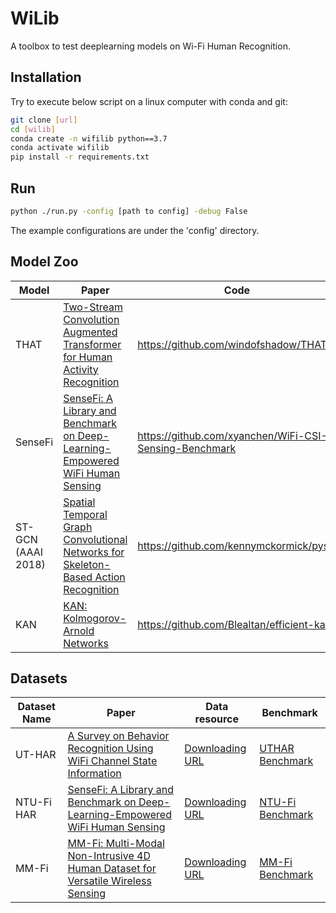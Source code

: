 # WiLib

A toolbox to test deeplearning models on Wi-Fi Human Recognition.

## Installation

Try to execute below script on a linux computer with conda and git:

```bash
git clone [url]
cd [wilib]
conda create -n wifilib python==3.7
conda activate wifilib
pip install -r requirements.txt
```

## Run

```bash
python ./run.py -config [path to config] -debug False
```

The example configurations are under the 'config' directory.

## Model Zoo

<table>
    <thead>
    <tr>
        <th>Model</th>
        <th>Paper</th>
        <th>Code</th>
    </tr>
    </thead>
    <tbody>
    <tr>
        <td>THAT</td>
        <td>
            <a href="https://ojs.aaai.org/index.php/AAAI/article/view/16103">
                Two-Stream Convolution Augmented Transformer for Human Activity Recognition</a>
        </td>
        <td><a href="https://github.com/windofshadow/THAT">
            https://github.com/windofshadow/THAT</a></td>
    </tr>
    <tr>
        <td>SenseFi</td>
        <td><a href="https://arxiv.org/abs/2207.07859">
            SenseFi: A Library and Benchmark on Deep-Learning-Empowered WiFi Human Sensing</a></td>
        <td><a href="https://github.com/xyanchen/WiFi-CSI-Sensing-Benchmark">https://github.com/xyanchen/WiFi-CSI-Sensing-Benchmark</a>
        </td>
    </tr>
    <tr>
        <td>ST-GCN (AAAI 2018)</td>
        <td><a href="https://arxiv.org/abs/1801.07455">
            Spatial Temporal Graph Convolutional Networks for Skeleton-Based Action Recognition</a></td>
        <td><a href="https://github.com/kennymckormick/pyskl">https://github.com/kennymckormick/pyskl</a></td>
    </tr>
    <tr>
        <td>KAN</td>
        <td><a href="https://arxiv.org/abs/2404.19756">
            KAN: Kolmogorov-Arnold Networks</a></td>
        <td><a href="https://github.com/Blealtan/efficient-kan">https://github.com/Blealtan/efficient-kan</a></td>
    </tr>
    </tbody>
</table>

## Datasets

<table>
    <thead>
    <tr>
        <th>Dataset Name</th>
        <th>Paper</th>
        <th>Data resource</th>
        <th>Benchmark</th>
    </tr>
    </thead>
    <tbody>
    <tr>
        <td>UT-HAR</td>
        <td><a href="https://ieeexplore.ieee.org/document/8067693">A Survey on Behavior Recognition Using WiFi Channel State Information</a></td>
        <td><a href="https://drive.google.com/drive/folders/1R0R8SlVbLI1iUFQCzh_mH90H_4CW2iwt">Downloading URL</a></td>
         <td><a href="https://github.com/Kuroshika/WiLib/blob/master/doc/benchmark/UTHAR.md"> UTHAR Benchmark</a></td>
</tr>
<tr>
        <td>NTU-Fi HAR</td>
        <td><a href="https://arxiv.org/abs/2207.07859">
            SenseFi: A Library and Benchmark on Deep-Learning-Empowered WiFi Human Sensing</a></td>
        <td><a href="https://drive.google.com/drive/folders/1R0R8SlVbLI1iUFQCzh_mH90H_4CW2iwt">Downloading URL</a></td>
    <td><a href="https://github.com/Kuroshika/WiLib/blob/master/doc/benchmark/NTU-Fi.md"> NTU-Fi Benchmark</a></td>
</tr>
<tr>
        <td>MM-Fi</td>
        <td><a href="https://arxiv.org/abs/2305.10345">
            MM-Fi: Multi-Modal Non-Intrusive 4D Human Dataset for Versatile Wireless Sensing</a></td>
        <td><a href="https://github.com/ybhbingo/MMFi_dataset">Downloading URL</a></td>
<td><a href="https://github.com/Kuroshika/WiLib/blob/master/doc/benchmark/MM-Fi.md"> MM-Fi Benchmark</a></td>
</tr>
    </tbody>
</table>
